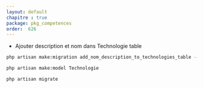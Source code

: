 ```yaml
---
layout: default
chapitre : true
package: pkg_competences
order:  626
---
```


- Ajouter description et nom dans Technologie table

````bash
php artisan make:migration add_nom_description_to_technologies_table --table=technologies

php artisan make:model Technologie

php artisan migrate
````
